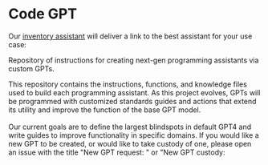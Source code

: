 # Code GPT
Our [inventory assistant](https://chat.openai.com/g/g-oBpMxDEHp-inventory-assistant) will deliver a link to the best assistant for your use case:<br> 

Repository of instructions for creating next-gen programming assistants via custom GPTs.

This repository contains the instructions, functions, and knowledge files used to build each programming assistant. As this project evolves, GPTs will be programmed with customized standards guides and actions that extend its utility and improve the function of the base GPT model.<br><br> Our current goals are to define the largest blindspots in default GPT4 and write guides to improve functionality in specific domains. If you would like a new GPT to be created, or would like to take custody of one, please open an issue with the title "New GPT request: <type>" or "New GPT custody: <title>"<br><br>
The GPT builder platform is less than 2 weeks old so try to temper expectations when using our assistants. With time and collaboration we will continuously improve their performance and create something really powerful. For now the most important thing is to define the blind spots given to the assistants by the base model so we can create guidance to counteract them.<br><br>
**If you are experiencing an issue with one of our assistants**: kindly include the title of the assistant and links to relevant conversation history. If the conversation contains sensitive information then generalized plain text may be copied and pasted.<br><br>

# Existing models:
You can access an instance of all live assistants hosted on ChatGPT. All models are 100% free to use for ChatGPT premium users.<br>
* [Git assistant (Decron)](https://chat.openai.com/g/g-8z4fiuUqu-git-assistant)<br>
* [Flutter GPT (Decron)](https://chat.openai.com/g/g-u27ZCAhaF-flutter-gpt)<br>
* [Firebase GPT (Decron)](https://chat.openai.com/g/g-1PHZ3Y82z-firebase-gpt)<br>
* [Python GPT (Decron)](https://chat.openai.com/g/g-c188mmoYi-python-gpt)<br>
* [Node.js GPT (Decron)](https://chat.openai.com/g/g-Io3tGysfO-node-js-gpt) -- up for adoption<br>
* [C++ GPT (Decron)](https://chat.openai.com/g/g-8boxKPzCP-c-gpt) -- up for adoption<br>
* C# (PrimeEagle) *Coming soon*
<br><br>

Industry-specific:
  * Bioinformatics (3jame): *Coming soon*
<br><br>

# Partnered models:
* [GPT Instruction Builder](https://chat.openai.com/g/g-VPSbVqjy1-system-instruction-constructor)

  *If you would like to partner with Code GPT, fill out our form [here](https://forms.gle/fnwS3xjWkRy57x1B9)*

# Table of Contents
- [Existing Models](#existing-models)
- [How does it work?](#how-does-it-work)
- [Custodial Process](#custodial-process)
- [Making and Maintaining Assistants](#making-and-maintaining-assistants)
- [Are Code GPT assistants safe for enterprise use?](#are-code-gpt-assistants-safe-for-enterprise-use)
- [Getting Involved](#getting-involved)
- ["I don't like reading is there a GPT that will spoonfeed this to me?"](#i-dont-like-reading-is-there-a-gpt-that-will-spoonfeed-this-to-me)

# How does it work?
0. What are Custom GPTs?<br>
   Custom GPT's allow experts to collaborate and condense their knowledge into a single assistant powered by GPT4. You can read OpenAI's announcement [here](https://openai.com/blog/introducing-gpts)<br>
   Because they're hosted on ChatGPT, all Code-GPT assistants can be used freely and require no installation (provided the user has a ChatGPT premium account, for now.)
   
2. Background<br>
AI models can accelerate a developer's abilities by suggesting improvments and providing context about technical details. A key flaw however is that they are not continuously up to date on best practices for every domain. Because of this, all models have blind spots that limit their full potential. This project aims to combat those flaws by creating knowledge files and instructions that are purpose-designed to fill the gaps of a model's knowledge.

1. Purpose and Functionality<br>
expanded context: The latest generation of multimodal LLM models have the capacity to parse through massive files that would typically overwhelm its context window. If information is structured correctly, this can vastly increase the amount of knowledge availible to a model when working in a known field.<br><br>
Specialization: Each knowledge file is dedicated to a particular entity or topic, providing in-depth information about it. This could include historical data, technical specifications, or any relevant details.<br><br>
Integration with GPT: These files are designed to be integrated into the GPT model's existing knowledge base, augmenting its ability to generate accurate and contextually relevant responses about the specific entities.<br><br>
Content Organization: Information within these files is usually organized in a hierarchical or relational manner, allowing the model to understand the connections between different pieces of data.<br><br>

4. Creation and Maintenance<br>
Data Sourcing: The information in these files is compiled from reliable sources, ensuring accuracy and relevancy. Experts for given frameworks are welcome to create new knowledge files or improvements to how models operate.<br><br>
Regular Updates: To maintain the relevance of the information, these knowledge files are regularly updated with the latest data.<br><br>
Quality Assurance: Rigorous checks are conducted to ensure accuracy of the information. A secondary goal of this project is to develop automated testing to ensure widespread functionality can be guarunteed for all models.<br><br>

6. Impact on GPT Performance<br>
Enhanced Accuracy: By having direct access to detailed information, the GPT model can provide better and more accurate responses.<br><br>
Efficiency in Data Retrieval: Since the data is structured and tailored for quick retrieval, the response time can be faster for queries related to these entities.<br><br>
Customization: This approach allows for customization of the GPT model’s responses based on the specific requirements of the application or domain.<br><br>

7. Applications<br>
general: integrating enhanced GPT capabilities will significantly improve user experience, especially in applications where specialized knowledge is a key component of user interactions. The design should ensure seamless integration of knowledge files.<br><br>
Industry-Specific Uses: For industries like healthcare, finance, or law, where specialized knowledge is vital, these files can greatly enhance the model's performance.<br><br>

# Custodial process:
Each assistant is assigned a custodian to manage its state and field questions. They are a subject matter expert for their given technology and are the sole decider of what content is included in the official model.<br>

admin: The admin will assess possible candidates and grant ownership to the most qualified candidate. The admin is the sole decider of who is the official custodian of a assistant but should seek out the opinions of the community before adding or revoking custodianship.<br>

custodian: If you are interested in becoming a custodian, open an issue for the language or framework you wish to claim, and begin preparing your assistant. In the issue, comment links to chat instances that demonstrate effectiveness of the assistant. Once you are granted access, duplicate the template folder and configure the files within to reflect the state of your assistant.<br>

admin: Once the assistant is complete and a link is provided, the admin will update the directory in this file to include the new assistant. The admin will then issue and close a pull request to update the main branch with the new model.<br>

revoking custodianship: If a custodian wishes to forfeit custodianship of an assistant, we ask that they participate in finding a suitable replacement. Once found, we will grant them access and update the directory to reflect the change of ownership.<br>

revoking adminship: we'll cross that bridge when we come to it 😧

# Making and maintaining assistants:
Activity: Once custodianship is granted, you're free to update your assistant however you see fit. We just ask that you make a reasonable effort to seek and aggregate user requests and improve your assistant, especially during periods of high activity such as when OpenAI updates their models, or a new major revision of a language is released.<br><br>

Standards: The custodian has the final say in the name and description of a assistant but we ask that they are both descriptive and that the description features a link to this repo. For instance: "Flutter development made easy. Maintained by The Hadrio Group at https://github.com/Decron/FlutterGPT"<br><br>

Experimentation: It may be beneficial to create a backup assistant to experiment with to avoid disrupting users of the primary assistant.<br><br>

Conversation training: For now we ask that you disable conversation training for the models under your purvue. There are pros and cons of leaving it disabled, and the topic can be addressed later if the community believes conversation training is important.<br><br>

# Are Code GPT assistants safe for enterprise use?
  For the most part yes, here are the facts:<br>
  * We've asked all custodians to disable conversation training. This setting cannot be truly verified so it is not reccomended to include information you would not want OpenAI to see. Code GPT does not have access to your conversation history.
  * Training based on knowledge files and uploaded documents cannot be disabled. Because of this you should not include sensitive material in knowledge files for our assistants, and you should not upload sensitive files when using them.
  * unconsented storage of user data by model creators is absolutely prohibbited and will lead to irrevocable dismissal from the project.
  * If you have a custom OpenAI endpoint, rules about conversation and document training may not apply. Talk to your system administrator.

# Getting involved:
* Right now the most important thing is to understand GPT4's weaknesses and blind spots. If you see it struggling with certain topics or you find complaints about its behavior online, open an issue or a discussion post to help us understand the problem. The custodians of the relevant bot will fact find and test possible solutions, then update the knowledge files to counteract that specific issue.
* Secondly, we need to get the word out about this new technology. Share this repo with people you think would be interested, and invite domain experts to contribute by claiming assistants.
* If you're reading this we want to hear your use case. What annoys you most about programming assistants? Go open a discussion and we'll do our best to fix it.
* If you'd like to hear announcements about new assistant releases and partnered agents, follow us for free on [Substack](https://substack.com/@thehadriogroup?utm_source=edit-profile-page)

# "I don't like reading is there a GPT that will spoonfeed this to me?"
Yes: https://chat.openai.com/g/g-cwigWCh11-code-gpt-gpt

# Sponsors
 **We are actively seeking organizations to sponsor this project in order to deliver the best possible programming assistants. If you're interested in sponsoring us please send all inquiries to hadriogroup@gmail.com**<br><br>
 *This project was brought to you by The Hadrio Group. We are a San Francisco based community of MIT and UC Berkeley alumni that focuses on quality and data stewardship in AI.*<br><br>

 # Additional models
 *This project is geared to optimize assistants for the custom GPT marketplace provided by OpenAI. If you find that our knowledge files transfer effectively to other models, we would be very interested in hearing more about it.*

